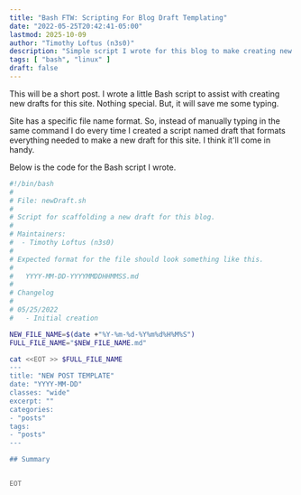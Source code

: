 ```yaml
---
title: "Bash FTW: Scripting For Blog Draft Templating"
date: "2022-05-25T20:42:41-05:00"
lastmod: 2025-10-09
author: "Timothy Loftus (n3s0)"
description: "Simple script I wrote for this blog to make creating new drafts easier for this blog."
tags: [ "bash", "linux" ]
draft: false
---
```


This will be a short post. I wrote a little Bash script to assist with
creating new drafts for this site. Nothing special. But, it will save me
some typing.

Site has a specific file name format. So, instead of manually typing in
the same command I do every time I created a script named draft that
formats everything needed to make a new draft for this site. I think
it'll come in handy.

Below is the code for the Bash script I wrote.

```bash
#!/bin/bash
#
# File: newDraft.sh 
#
# Script for scaffolding a new draft for this blog.
# 
# Maintainers: 
#  - Timothy Loftus (n3s0)
#
# Expected format for the file should look something like this.
#
#   YYYY-MM-DD-YYYYMMDDHHMMSS.md
# 
# Changelog
#
# 05/25/2022
#   - Initial creation

NEW_FILE_NAME=$(date +"%Y-%m-%d-%Y%m%d%H%M%S")
FULL_FILE_NAME="$NEW_FILE_NAME.md"

cat <<EOT >> $FULL_FILE_NAME
---
title: "NEW POST TEMPLATE"
date: "YYYY-MM-DD"
classes: "wide"
excerpt: ""
categories:
- "posts"
tags:
- "posts"
---

## Summary


EOT

```
